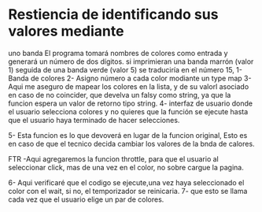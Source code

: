 # Restiencia de identificando sus valores mediante
uno banda 
El programa tomará nombres de colores
como entrada y generará un número de dos dígitos.
si imprimieran una
banda marrón (valor 1) seguida de una banda verde (valor 5)
 se traduciría en el número 15,
1- Banda de colores 
2- Asigno número a cada color modiante un type map
3- Aqui me aseguro de mapear los colores en la lista, y de su valorl asociado
en caso de no coincider, que develva un falsy como string, ya que
la funcion espera un valor de retorno tipo string.
4- interfaz de usuario donde el usuario selecciona colores y no quieres que
  la función se ejecute hasta que el usuario 
  haya terminado de hacer selecciones.

5- Esta funcion es lo que devoverá en 
    lugar de la funcion original, Esto es
    en caso de  que el tecnico decida 
    cambiar los valores de la bnda de calores.

FTR -Aqui agregaremos la funcion throttle, para que el
usuario al seleccionar click, mas de una vez en el color, 
no sobre cargue la pagina.

6- Aqui verificaré que el codigo se ejecute,una vez
haya seleccionado el color con el wait, 
si no, el temporizador se reinicaria.
7- que esto se llama cada vez que el usuario elige un par de colores.